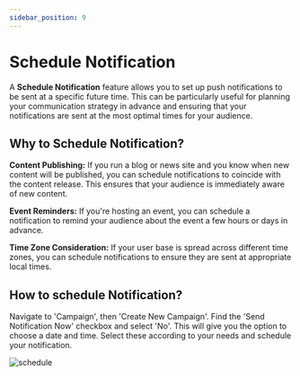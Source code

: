 ```yaml
---
sidebar_position: 9
---
```


# Schedule Notification

A **Schedule Notification** feature allows you to set up push notifications to be sent at a specific future time. This can be particularly useful for planning your communication strategy in advance and ensuring that your notifications are sent at the most optimal times for your audience.

## Why to Schedule Notification?

**Content Publishing:** If you run a blog or news site and you know when new content will be published, you can schedule notifications to coincide with the content release. This ensures that your audience is immediately aware of new content.

**Event Reminders:** If you're hosting an event, you can schedule a notification to remind your audience about the event a few hours or days in advance.

**Time Zone Consideration:** If your user base is spread across different time zones, you can schedule notifications to ensure they are sent at appropriate local times.

## How to schedule Notification?

Navigate to 'Campaign', then 'Create New Campaign'. Find the 'Send Notification Now' checkbox and select 'No'. This will give you the option to choose a date and time. Select these according to your needs and schedule your notification.

![schedule](/img/schedule.png)
